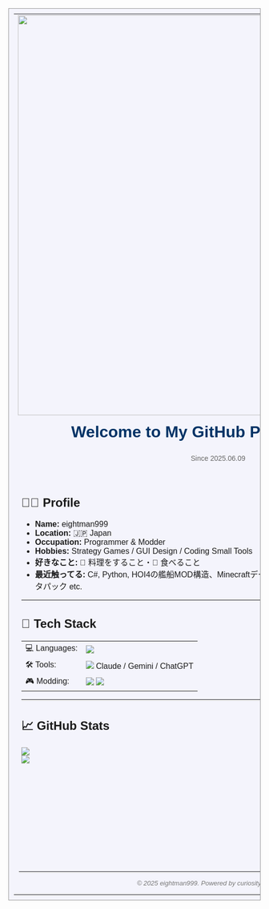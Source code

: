 <!-- eightman999's Personal GitHub Page (2000s Personal Website style) -->

<table width="100%" style="background-color:#F4F4FC;font-family:'MS PGothic',sans-serif;border:1px solid #999;padding:10px">
<tr>
  <td align="center" colspan="2">
    <img src="https://user-images.githubusercontent.com/74038190/212284100-561aa473-3905-4a80-b561-0d28506553ee.gif" width="800">
    <h1 style="color:#003366;margin:10px 0;">Welcome to My GitHub Profile Page 🏠</h1>
    <p style="font-size:14px;color:#666;">Since 2025.06.09</p>
  </td>
</tr>

<tr>
  <td width="65%" valign="top" style="padding:15px;">

## 🧑‍💻 Profile

- **Name:** eightman999  
- **Location:** 🇯🇵 Japan  
- **Occupation:** Programmer & Modder  
- **Hobbies:** Strategy Games / GUI Design / Coding Small Tools  
- **好きなこと:** 🍳 料理をすること・🍱 食べること  
- **最近触ってる:** C#, Python, HOI4の艦船MOD構造、Minecraftデータパック etc.

---

## 💼 Tech Stack

<table>
<tr><td>💻 Languages:</td><td><img src="https://skillicons.dev/icons?i=python,java,kotlin,swift,html,css,js,c,cs" /></td></tr>
<tr><td>🛠️ Tools:</td><td><img src="https://skillicons.dev/icons?i=vscode,xcode,github" /> Claude / Gemini / ChatGPT</td></tr>
<tr><td>🎮 Modding:</td><td>
  <img src="https://img.shields.io/badge/HOI4%20Modding-Paradox-blue?style=flat-square&logo=paradox-interactive&logoColor=white" />
  <img src="https://img.shields.io/badge/Minecraft%20Modding-Creative-green?style=flat-square&logo=minecraft&logoColor=white" />
</td></tr>
</table>

---

## 📈 GitHub Stats

<img src="https://github-readme-streak-stats.herokuapp.com/?user=eightman999&theme=classic&border_radius=5" /><br>
<img src="https://github-readme-activity-graph.vercel.app/graph?username=eightman999&bg_color=f8f8ff&color=004488&line=6699cc&point=447799&area=true&hide_border=true" />

  </td>

  <td width="35%" valign="top" style="background-color:#FAFAFF;padding:15px;border-left:1px dashed #aaa;">

## ✉️ Contact

- 📫 GitHub: [eightman999](https://github.com/eightman999)  
- 💬 好きな開発環境について語りたい方、歓迎です！

---

## 📖 Quote

> 💬 **力は「出るもの出せるもの」**  
> 💬 **「やってみよう」と「どうせ駄目だ」**  
> ― *羽仁もと子『羽仁もと子著作集』*

---

## 🗓️ 最近の更新

- 2025.06.09: デザインをポータル→個人ページ風に改装  
- 2025.06.09: ModdingにMinecraftを追加  
- 2025.06.08: 名言追加  
- 2025.06.07: Push反映グラフ適用  

---

<img src="https://user-images.githubusercontent.com/74038190/212284115-f47cd8ff-2ffb-4b04-b5bf-4d1c14c0247f.gif" width="100%" />

  </td>
</tr>

<tr>
  <td colspan="2" align="center" style="padding:10px;color:#777;font-size:13px;">
    <hr />
    <em>© 2025 eightman999. Powered by curiosity & caffeine ☕</em>
  </td>
</tr>
</table>
